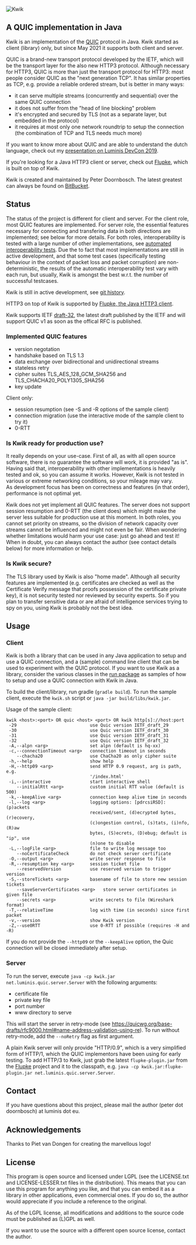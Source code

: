 ![Kwik](https://bitbucket.org/pjtr/kwik/raw/master/docs/media/Logo_Kwik_rectangle.png)

## A QUIC implementation in Java

Kwik is an implementation of the [QUIC](https://en.wikipedia.org/wiki/QUIC) protocol in Java. 
Kwik started as client (library) only, but since May 2021 it supports both client and server.

QUIC is a brand-new transport protocol developed by the IETF, which will be the transport layer for the also new HTTP3 protocol.
Although necessary for HTTP3, QUIC is more than just the transport protocol for HTTP3: most people consider QUIC as the 
"next generation TCP". It has similar properties as TCP, e.g. provide a reliable ordered stream, but is better in many ways:

* it can serve multiple streams (concurrently and sequential) over the same QUIC connection
* it does not suffer from the "head of line blocking" problem 
* it's encrypted and secured by TLS (not as a separate layer, but embedded in the protocol)
* it requires at most only one network roundtrip to setup the connection (the combination of TCP and TLS needs much more)

If you want to know more about QUIC and are able to understand the dutch language, check out
my [presentation on Luminis DevCon 2019](https://youtu.be/eR2tPOLQRws). 

If you're looking for a Java HTTP3 client or server, check out [Flupke](https://bitbucket.org/pjtr/flupke), which is built on top of Kwik.

Kwik is created and maintained by Peter Doornbosch. The latest greatest can always be found on [BitBucket](https://bitbucket.org/pjtr/kwik).


## Status

The status of the project is different for client and server. 
For the client role, most QUIC features are implemented. For server role, the essential features necessary for connecting
and transfering data in both directions are implemented; see below for more details.
For both roles, interoperability is tested with a large number of other implementations, see [automated interoperability tests](https://interop.seemann.io/). 
Due the to fact that most implementations are still in active development, and that some test cases
(specifically testing behaviour in the context of packet loss and packet corruption) are non-deterministic, the results of the automatic
interoperability test vary with each run, but usually, Kwik is amongst the best w.r.t. the number of successful testcases.  

Kwik is still in active development, see [git history](https://bitbucket.org/pjtr/kwik/commits/). 

HTTP3 on top of Kwik is supported by [Flupke, the Java HTTP3 client](https://bitbucket.org/pjtr/flupke).

Kwik supports IETF [draft-32](https://tools.ietf.org/html/draft-ietf-quic-transport-32), the latest draft published by the IETF
and will support QUIC v1 as soon as the offical RFC is published.


### Implemented QUIC features

* version negotation
* handshake based on TLS 1.3
* data exchange over bidirectional and unidirectional streams
* stateless retry
* cipher suites TLS_AES_128_GCM_SHA256 and TLS_CHACHA20_POLY1305_SHA256
* key update
  
Client only:
* session resumption (see -S and -R options of the sample client)
* connection migration (use the interactive mode of the sample client to try it)
* 0-RTT


### Is Kwik ready for production use?

It really depends on your use-case. 
First of all, as with all open source software, there is no guarantee the software will work, it is provided "as is".
Having said that, interoperability with other implementations is heavily tested and ok, so you can assume it works.
However, Kwik is not tested in various or extreme networking conditions, so your mileage may vary.  
As development focus has been on correctness and features (in that order), performance is not optimal yet.

Kwik does not yet implement all QUIC features. The server does not support session resumption and 0-RTT (the client does) 
which might make the server less suitable for production use at this moment.
In both roles, you cannot set priority on streams, so the division of network capacity over streams cannot be influenced
and might not even be fair.
When wondering whether limitations would harm your use case: just go ahead and test it! When in doubt, you can 
always contact the author (see contact details below) for more information or help.


### Is Kwik secure?

The TLS library used by Kwik is also "home made". Although all security features are implemented (e.g. certificates are
checked as well as the Certificate Verify message that proofs possession of the certificate private key), it is not 
security tested nor reviewed by security experts. So if you plan to transfer sensitive data or are afraid of intelligence
services trying to spy on you, using Kwik is probably not the best idea.

## Usage

### Client

Kwik is both a library that can be used in any Java application to setup and use a QUIC connection, 
and a (sample) command line client that can be used to experiment with the QUIC protocol. 
If you want to use Kwik as a library, consider the various classes in 
the [run package](https://bitbucket.org/pjtr/kwik/src/master/src/main/java/net/luminis/quic/run/) as samples
of how to setup and use a QUIC connection with Kwik in Java.

To build the client/library, run gradle (`gradle build`).
To run the sample client, execute the `kwik.sh` script or `java -jar build/libs/kwik.jar`. 

Usage of the sample client:

    kwik <host>:<port> OR quic <host> <port> OR kwik http[s]://host:port
     -29                            use Quic version IETF_draft_29
     -30                            use Quic version IETF_draft_30
     -31                            use Quic version IETF_draft_31
     -32                            use Quic version IETF_draft_32    
     -A,--alpn <arg>                set alpn (default is hq-xx)
     -c,--connectionTimeout <arg>   connection timeout in seconds
        --chacha20                  use ChaCha20 as only cipher suite     
     -h,--help                      show help
     -H,--http09 <arg>              send HTTP 0.9 request, arg is path, e.g.
                                    '/index.html'
     -i,--interactive               start interactive shell
        --initialRtt <arg>          custom initial RTT value (default is 500)
     -k,--keepAlive <arg>           connection keep alive time in seconds
     -l,--log <arg>                 logging options: [pdrcsiRSD]: (p)ackets
                                    received/sent, (d)ecrypted bytes, (r)ecovery,
                                    (c)ongestion control, (s)tats, (i)nfo, (R)aw
                                    bytes, (S)ecrets, (D)ebug; default is "ip", use
                                    (n)one to disable
     -L,--logFile <arg>             file to write log message too
        --noCertificateCheck        do not check server certificate
     -O,--output <arg>              write server response to file
     -R,--resumption key <arg>      session ticket file
        --reservedVersion           use reserved version to trigger version
     -S,--storeTickets <arg>        basename of file to store new session tickets
        --saveServerCertificates <arg>   store server certificates in given file
        --secrets <arg>             write secrets to file (Wireshark format)
     -T,--relativeTime              log with time (in seconds) since first packet 
     -v,--version                   show Kwik version                                   
     -Z,--use0RTT                   use 0-RTT if possible (requires -H and -R)
            
If you do not provide the `--http09` or the `--keepAlive` option, the Quic connection will be closed immediately after setup.

### Server

To run the server, execute `java -cp kwik.jar net.luminis.quic.server.Server` with the following arguments:
- certificate file
- private key file
- port number
- www directory to serve

This will start the server in retry-mode (see https://quicwg.org/base-drafts/rfc9000.html#name-address-validation-using-re).
To run without retry-mode, add the `--noRetry` flag as first argument.  

A plain Kwik server will only provide "HTTP/0.9", which is a very simplified form of HTTP/1, which the QUIC implementors
have been using for early testing. 
To add HTTP/3 to Kwik, just grab the latest `flupke-plugin.jar` from the [Flupke](https://bitbucket.org/pjtr/flupke) project
and it to the classpath, e.g. `java -cp kwik.jar:flupke-plugin.jar net.luminis.quic.server.Server`.

                                
## Contact

If you have questions about this project, please mail the author (peter dot doornbosch) at luminis dot eu.

## Acknowledgements

Thanks to Piet van Dongen for creating the marvellous logo!

## License

This program is open source and licensed under LGPL (see the LICENSE.txt and LICENSE-LESSER.txt files in the distribution). 
This means that you can use this program for anything you like, and that you can embed it as a library in other applications, even commercial ones. 
If you do so, the author would appreciate if you include a reference to the original.
 
As of the LGPL license, all modifications and additions to the source code must be published as (L)GPL as well.

If you want to use the source with a different open source license, contact the author.